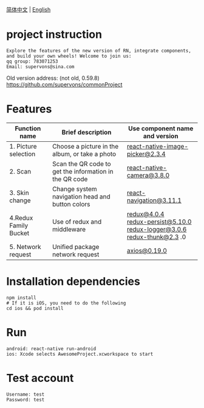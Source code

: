 [简体中文](./README.md) | [English](./README_EN.md)

# project instruction

    Explore the features of the new version of RN, integrate components, and build your own wheels! Welcome to join us:
    qq group: 783071253
    Email: supervons@sina.com

Old version address: (not old, 0.59.8) https://github.com/supervons/commonProject

# Features

| Function name | Brief description | Use component name and version |
| ------------- | -------------------------------- | ------------------------------------------------------------ |
| 1. Picture selection | Choose a picture in the album, or take a photo | react-native-image-picker@2.3.4 |
| 2. Scan | Scan the QR code to get the information in the QR code | react-native-camera@3.8.0 |
| 3. Skin change | Change system navigation head and button colors | react-navigation@3.11.1 |
| 4.Redux Family Bucket | Use of redux and middleware | redux@4.0.4<br />redux-persist@5.10.0<br />redux-logger@3.0.6<br />redux-thunk@2.3 .0 |
| 5. Network request | Unified package network request | axios@0.19.0 |

# Installation dependencies

    npm install
    # If it is iOS, you need to do the following
    cd ios && pod install

# Run

    android: react-native run-android
    ios: Xcode selects AwesomeProject.xcworkspace to start

# Test account

    Username: test
    Password: test
